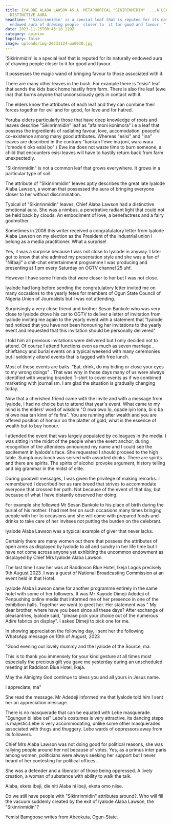 ```yaml
---
title: IYALODE ALABA LAWSON AS A  METAPHORICAL "SIKIRINMIDIN"  ...A LEAF  WITH
  DISTINCTIVE AURA
headline: "'Sikirinmidin' is a special leaf that is reputed for its naturally
  endowed aura of drawing people  closer to  it for good and favour. "
date: 2023-11-25T08:43:18.119Z
category: opinion
topstory: false
image: uploads/img-20231124-wa0030.jpg
---
```

'Sikirinmidin' is a special leaf that is reputed for its naturally endowed aura of drawing people  closer to  it for good and favour. 

It possesses the magic wand of bringing favour to those associated with it.

There are many other leaves in the bush. For example there is  "esisi" leaf that sends the kids back home hastily from farm. There is also fire leaf (ewe ina) that burns anyone that unconsciously gets in contact with it.

The elders know the attributes of each leaf and they can combine their forces together for evil and for good, for love and for hatred. 

Yoruba elders particularly those that have deep knowledge of roots and leaves describe "Sikinrinmidin" leaf as "afaimoni konimora" i.e  a leaf that possess the ingredients of radiating favour, love, accomodation, peaceful co-existence among many good attributes. Whereas "esisi" and "ina" leaves are described in the contrary  "kankan l'ewe ina joni, wara wara l'omode ti oko esisi bo" ( Ewe ina does not waste time to burn someone, a child that encounters esisi leaves will have to hastily return back from farm unexpectedly. 

"Sikinrinmidin" is not a common leaf that grows everywhere. It grows in a particular type of soil. 

The attribute of "Sikinrinmidin" leaves  aptly describes the great late Iyalode Alaba Lawson, a woman that possessed the aura of bringing everyone closer to her without discrimination.

 Typical of "Sikinrinmidin" leaves, Chief Alaba Lawson had a distinctive emotional aura. She  was a nimbus, a penetrative radiant light that could not be held back by clouds. An embodiment of love, a benefactress and a fairy godmother.

Sometimes in 2008  this writer received a congratulatory letter from Iyalode Alaba Lawson on my election as the President of the industrial union I belong as a media practitioner.  What a surprise!



Yes, it was a surprise because I was not close to Iyalode in anyway. I later got to know that she admired my presentation style and she was a  fan of "Nifaaji" a chit-chat entertainment programme I was producing and presenting  at 1 pm every Saturday on OGTV channel 25 uhf.

However I have some friends that were closer to her but I was not close.

Iyalode had long before sending the congratulatory letter invited me on many occasions to the yearly fetes for members of Ogun State Council of Nigeria Union of Journalists but I was not attending.

Surprisingly  a very close friend and brother Sesan Bankole who was very close to Iyalode drove his car to OGTV  to  deliver a letter of invitation from Iyalode inviting me again to the yearly event with a statement that "Iyalode had noticed that you  have not been honouring her invitations to the yearly event and requested that this  invitation should be personally delivered" 

I told him all previous invitations were delivered but I only decided not to attend. Of course I attend functions even as much as seven marriage , chieftancy and burial events on  a typical weekend with many ceremonies but I seldomly attend events that is tagged with free lunch. 

Most of these events are baits. "Eat, drink, do my biding or close your eyes to my wrong doings" . That was why in those days many of us  were always identified with wearing branded T-shirt to cover events as if we combined marketing with journalism. I am glad the situation is gradually changing today. 

Now that a cherished friend came with the invite and  with a message from Iyalode, I had no choice but to attend that year's event.  What came to my mind is the  elders' word of wisdom "O nwa owo lo, opade iyin lona, bi o ba ni owo naa tan kinni of fe fira". You are running after wealth and you are offered position of honour on the platter of gold, what is the essence of wealth but  to buy honour.

I attended the event that was largely populated by colleagues in the media. I was sitting in the midst of the people when the event anchor, during recognition of the attendees announced my name and I could see the excitement in Iyalode's face. She requested I should proceed to the high table. Sumptuous lunch was served with assorted drinks. There are spirits and there are spirits. The spirits of alcohol provoke argument, history telling and big grammar in the midst of elite.

During goodwill messages,  I was given the privilege of making remarks. I remembered I described her as rare breed that strives to accommodate everyone that crossed her path. Not because of the event of that day, but because of what I have distantly observed her doing. 

For example she followed Mr  Sesan Bankole to his place of birth during the burial of his mother. I had met her on such occasions many times  bringing people with her to occasions and she will come with prepared foods and drinks to take care of her invitees not putting the burden on the celebrant. 

Iyalode Alaba Lawson was a typical example of giver that never lacks.

Certainly there are many women out there that possess the attributes of open arms as  displayed  by Iyalode to all and sundry in her life time but I have not come across anyone yet exhibiting the uncommon endowment as displayed  by Chief Mrs Iyalode Alaba Lawson. 

The last time I saw her was at Raddinson Blue Hotel, Ikeja Lagos precisely 9th August 2023 .I was a guest of National Broadcasting Commission at an event held in that Hotel. 

Iyalode Alaba Lawson came for another programme entirely in the same hotel with some of her followers. It was Mr Kayode Dimeji Adedeji of Penpushing online media that informed me of her presence in one of the exhibition halls. Together we went to greet her. Her statement was " My dear brother, where have you been since all these days? After exchange of pleasantries, Iyalode said, "please pick your choice out of the numerous Adire fabrics on display". I asked Dimeji to pick one for me.

In showing appreciation the following day, I sent her the following WhatsApp message on 10th of August, 2023

"Good evening our lovely mummy and the Iyalode of the Source, ma.

This is to thank you immensely for your kind gesture at all times most especially the precious gift you gave me yesterday during an unscheduled meeting at Raddison Blue Hotel, Ikeja. 

May the Almighty God continue to bless you and all yours in Jesus name. 

I appreciate, ma"

She read the message. Mr Adedeji informed me that Iyalode told him I sent her an appreciation message. 

There is no masquerade that can be equated with Lebe masquerade. "Egungun bi lebe osi"  Lebe's costumes is very attractive, its dancing steps is majestic.Lebe is very accommodating, unlike some other masquerades associated with thugs and  thuggery. Lebe wards of oppressors away from its followers.

Chief Mrs Alaba Lawson was  not doing good for political reasons, she was rallying people around her not  because of votes. Yes, as a  primus inter paris among women, politicians were always seeking her support but I never heard of her contesting for political offices .

She was a defender and a liberator of  those being oppressed. A lively creation, a woman of substance with ability to walk the talk.

Alaba, eketa ibeji, die niti Alaba ni ibeji, eketa omo niise. 

Do we still have people with "Sikinrinmidin" attributes around?. Who will fill the vacuum suddenly created by the exit of Iyalode Alaba Lawson, the "Sikinrinmidin"?

Yemisi Bamgbose writes from Abeokuta, Ogun-State.